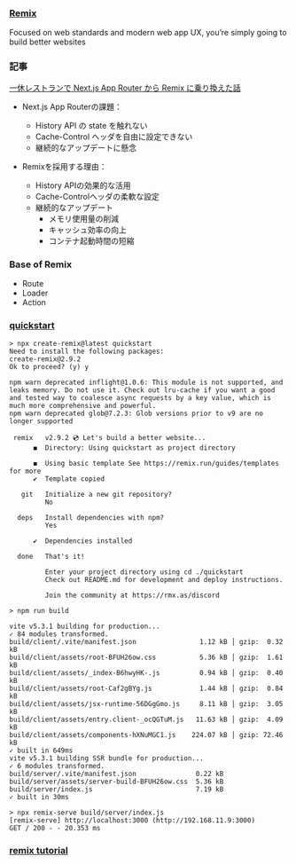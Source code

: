 ### [Remix](https://remix.run/)

Focused on web standards and modern web app UX, you’re simply going to build better websites

### 記事
[一休レストランで Next.js App Router から Remix に乗り換えた話](https://user-first.ikyu.co.jp/entry/2023/12/15/093427)

- Next.js App Routerの課題：
   - History API の state を触れない
   - Cache-Control ヘッダを自由に設定できない
   - 継続的なアップデートに懸念

- Remixを採用する理由：
   - History APIの効果的な活用
   - Cache-Controlヘッダの柔軟な設定
   - 継続的なアップデート
      - メモリ使用量の削減
      - キャッシュ効率の向上
      - コンテナ起動時間の短縮

### Base of Remix
- Route
- Loader
- Action


### [quickstart](https://remix.run/docs/en/2.9.2/start/quickstart)
```
> npx create-remix@latest quickstart
Need to install the following packages:
create-remix@2.9.2
Ok to proceed? (y) y

npm warn deprecated inflight@1.0.6: This module is not supported, and leaks memory. Do not use it. Check out lru-cache if you want a good and tested way to coalesce async requests by a key value, which is much more comprehensive and powerful.
npm warn deprecated glob@7.2.3: Glob versions prior to v9 are no longer supported

 remix   v2.9.2 💿 Let's build a better website...
      ◼  Directory: Using quickstart as project directory

      ◼  Using basic template See https://remix.run/guides/templates for more
      ✔  Template copied

   git   Initialize a new git repository?
         No

  deps   Install dependencies with npm?
         Yes

      ✔  Dependencies installed

  done   That's it!

         Enter your project directory using cd ./quickstart
         Check out README.md for development and deploy instructions.

         Join the community at https://rmx.as/discord

> npm run build

vite v5.3.1 building for production...
✓ 84 modules transformed.
build/client/.vite/manifest.json                1.12 kB │ gzip:  0.32 kB
build/client/assets/root-BFUH26ow.css           5.36 kB │ gzip:  1.61 kB
build/client/assets/_index-B6hwyHK-.js          0.94 kB │ gzip:  0.40 kB
build/client/assets/root-Caf2gBYg.js            1.44 kB │ gzip:  0.84 kB
build/client/assets/jsx-runtime-56DGgGmo.js     8.11 kB │ gzip:  3.05 kB
build/client/assets/entry.client-_ocQGTuM.js   11.63 kB │ gzip:  4.09 kB
build/client/assets/components-hXNuMGC1.js    224.07 kB │ gzip: 72.46 kB
✓ built in 649ms
vite v5.3.1 building SSR bundle for production...
✓ 6 modules transformed.
build/server/.vite/manifest.json               0.22 kB
build/server/assets/server-build-BFUH26ow.css  5.36 kB
build/server/index.js                          7.19 kB
✓ built in 30ms

> npx remix-serve build/server/index.js
[remix-serve] http://localhost:3000 (http://192.168.11.9:3000)
GET / 200 - - 20.353 ms

```

### [remix tutorial](https://remix.run/docs/en/2.9.2/start/tutorial#remix-tutorial)

